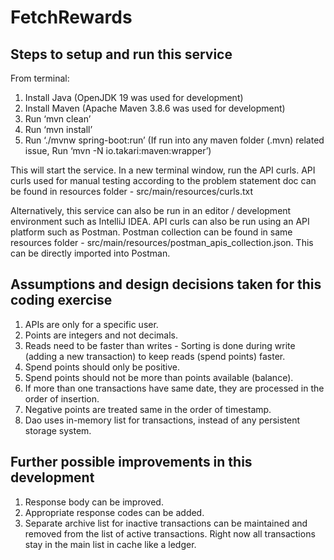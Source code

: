 # FetchRewards

## Steps to setup and run this service ##
From terminal:
1. Install Java (OpenJDK 19 was used for development)
2. Install Maven (Apache Maven 3.8.6 was used for development)
3. Run ‘mvn clean’
4. Run ‘mvn install’
5. Run ‘./mvnw spring-boot:run’
(If run into any maven folder (.mvn) related issue, Run ‘mvn -N io.takari:maven:wrapper’)

This will start the service. In a new terminal window, run the API curls.
API curls used for manual testing according to the problem statement doc can be found in resources folder - src/main/resources/curls.txt

Alternatively, this service can also be run in an editor / development environment such as IntelliJ IDEA.
API curls can also be run using an API platform such as Postman. Postman collection can be found in same resources folder - src/main/resources/postman_apis_collection.json. This can be directly imported into Postman.

## Assumptions and design decisions taken for this coding exercise ##
1. APIs are only for a specific user.
2. Points are integers and not decimals.
3. Reads need to be faster than writes - Sorting is done during write (adding a new transaction) to keep reads (spend points) faster.
4. Spend points should only be positive.
5. Spend points should not be more than points available (balance).
6. If more than one transactions have same date, they are processed in the order of insertion.
7. Negative points are treated same in the order of timestamp.
8. Dao uses in-memory list for transactions, instead of any persistent storage system.

## Further possible improvements in this development ##
1. Response body can be improved.
2. Appropriate response codes can be added.
3. Separate archive list for inactive transactions can be maintained and removed from the list of active transactions. Right now all transactions stay in the main list in cache like a ledger.
